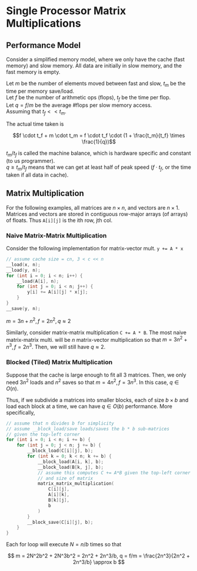# Single Processor Matrix Multiplications

## Performance Model
Consider a simplified memory model, where we only have the cache (fast memory) and slow memory. All data are initially in slow memory, and the fast memory is empty. 

Let $m$ be the number of elements moved between fast and slow, $t_m$ be the time per memory save/load.   
Let $f$ be the number of arithmetic ops (flops), $t_f$ be the time per flop.  
Let $q = f/m$ be the average #flops per slow memory access.   
Assuming that $t_f << t_m$. 

The actual time taken is 

$$f \cdot t_f + m \cdot t_m = f \cdot t_f \cdot (1 + \frac{t_m}{t_f} \times \frac{1}{q})$$

$t_m/t_f$ is called the machine balance, which is hardware specific and constant (to us programmer).  
$q\geq t_m/t_f$ means that we can get at least half of peak speed ($f\cdot t_f$, or the time taken if all data in cache). 

## Matrix Multiplication
For the following examples, all matrices are $n\times n$, and vectors are $n\times 1$. Matrices and vectors are stored in contiguous row-major arrays (of arrays) of floats. Thus `A[i][j]` is the ith row, jth col. 

### Naive Matrix-Matrix Multiplication
Consider the following implementation for matrix-vector mult. `y += A * x`

```c
// assume cache size = cn, 3 < c << n
__load(x, n);
__load(y, n);
for (int i = 0; i < n; i++) {
    __load(A[i], n);
    for (int j = 0; i < n; j++) {
        y[i] += A[i][j] * x[j];
    }
}
__save(y, n);
```

$m = 3n + n^2, f = 2n^2, q \approx 2$

Similarly, consider matrix-matrix multiplication `C += A * B`. The most naive matrix-matrix multi. will be $n$ matrix-vector multiplication so that $m = 3n^2+n^3, f = 2n^3$. Then, we will still have $q\approx 2$. 

### Blocked (Tiled) Matrix Multiplication

Suppose that the cache is large enough to fit all 3 matrices. Then, we only need $3n^2$ loads and $n^2$ saves so that $m = 4n^2, f = 3n^3$. In this case, $q \in O(n)$. 

Thus, if we subdivide a matrices into smaller blocks, each of size $b\times b$ and load each block at a time, we can have $q\in O(b)$ performance. More specifically,

``` c title="blocked matrix multiplication"
// assume that n divides b for simplicity
// assume __block_load/save loads/saves the b * b sub-matrices 
// given the top-left corner
for (int i = 0; i < n; i += b) {
    for (int j = 0; j < n; j += b) {
        __block_load(C[i][j], b);
        for (int k = 0; k < n; k += b) {
            __block_load(A[i, k], b);
            __block_load(B[k, j], b);
            // assume this computes C += A*B given the top-left corner
            // and size of matrix
            matrix_matrix_multiplication(
                C[i][j], 
                A[i][k], 
                B[k][j],
                b
            )
        }
        __block_save(C[i][j], b);
    }
}
```

Each for loop will execute $N = n/b$ times so that 

$$
m = 2N^2b^2 + 2N^3b^2 = 2n^2 + 2n^3/b, q = f/m = \frac{2n^3}{2n^2 + 2n^3/b} \approx b
$$
